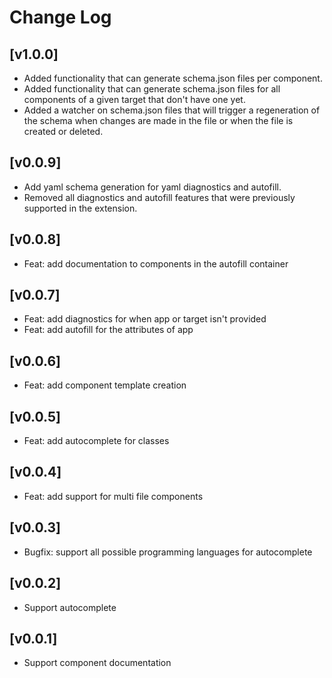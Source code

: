 # Change Log

## [v1.0.0]
- Added functionality that can generate schema.json files per component.
- Added functionality that can generate schema.json files for all components of a given target that don't have one yet.
- Added a watcher on schema.json files that will trigger a regeneration of the schema when changes are made in the file or when the file is created or deleted.

## [v0.0.9]

- Add yaml schema generation for yaml diagnostics and autofill.
- Removed all diagnostics and autofill features that were previously supported in the extension.

## [v0.0.8]

- Feat: add documentation to components in the autofill container

## [v0.0.7]

- Feat: add diagnostics for when app or target isn't provided
- Feat: add autofill for the attributes of app

## [v0.0.6]

- Feat: add component template creation

## [v0.0.5]

- Feat: add autocomplete for classes

## [v0.0.4]

- Feat: add support for multi file components

## [v0.0.3]

- Bugfix: support all possible programming languages for autocomplete

## [v0.0.2]

- Support autocomplete

## [v0.0.1]

- Support component documentation